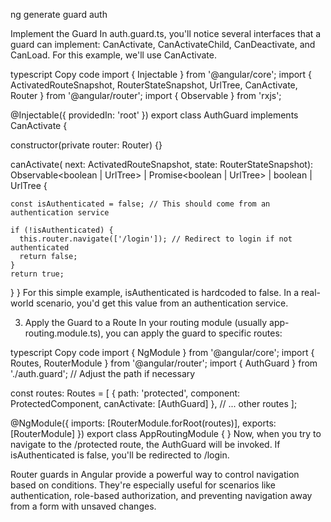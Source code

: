 ng generate guard auth


 Implement the Guard
In auth.guard.ts, you'll notice several interfaces that a guard can implement: CanActivate, CanActivateChild, CanDeactivate, and CanLoad. For this example, we'll use CanActivate.

typescript
Copy code
import { Injectable } from '@angular/core';
import {
  ActivatedRouteSnapshot,
  RouterStateSnapshot,
  UrlTree,
  CanActivate,
  Router
} from '@angular/router';
import { Observable } from 'rxjs';

@Injectable({
  providedIn: 'root'
})
export class AuthGuard implements CanActivate {

  constructor(private router: Router) {}

  canActivate(
    next: ActivatedRouteSnapshot,
    state: RouterStateSnapshot): Observable<boolean | UrlTree> | Promise<boolean | UrlTree> | boolean | UrlTree {
    
    const isAuthenticated = false; // This should come from an authentication service

    if (!isAuthenticated) {
      this.router.navigate(['/login']); // Redirect to login if not authenticated
      return false;
    }
    return true;
  }
}
For this simple example, isAuthenticated is hardcoded to false. In a real-world scenario, you'd get this value from an authentication service.

3. Apply the Guard to a Route
In your routing module (usually app-routing.module.ts), you can apply the guard to specific routes:

typescript
Copy code
import { NgModule } from '@angular/core';
import { Routes, RouterModule } from '@angular/router';
import { AuthGuard } from './auth.guard'; // Adjust the path if necessary

const routes: Routes = [
  {
    path: 'protected',
    component: ProtectedComponent,
    canActivate: [AuthGuard]
  },
  // ... other routes
];

@NgModule({
  imports: [RouterModule.forRoot(routes)],
  exports: [RouterModule]
})
export class AppRoutingModule { }
Now, when you try to navigate to the /protected route, the AuthGuard will be invoked. If isAuthenticated is false, you'll be redirected to /login.

Router guards in Angular provide a powerful way to control navigation based on conditions.
 They're especially useful for scenarios like authentication, role-based authorization, and preventing navigation away from a form with unsaved changes.




